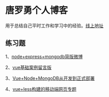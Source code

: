 # 唐罗勇个人博客 #
用于总结自己平时工作和学习中的经验。[线上地址](https://tang902.github.io/)

## 练习题
1、[node+express+mongodb简版微博](https://github.com/tang902/weibo)

2、[vue基础案例留言版](https://github.com/tang902/bootstrap-vue)

3、[Vue+Node+MongoDB从开发到正式部署](https://github.com/tang902/vueRelease)

4、[vue+less构建的移动端网页专题](https://github.com/tang902/vuezt1)
